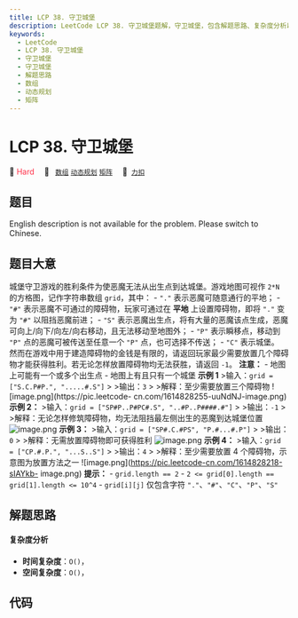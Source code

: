 ```yaml
---
title: LCP 38. 守卫城堡
description: LeetCode LCP 38. 守卫城堡题解，守卫城堡，包含解题思路、复杂度分析以及完整的 JavaScript 代码实现。
keywords:
  - LeetCode
  - LCP 38. 守卫城堡
  - 守卫城堡
  - 守卫城堡
  - 解题思路
  - 数组
  - 动态规划
  - 矩阵
---
```


# LCP 38. 守卫城堡

🔴 <font color=#ff334b>Hard</font>&emsp; 🔖&ensp; [`数组`](/tag/array.md) [`动态规划`](/tag/dynamic-programming.md) [`矩阵`](/tag/matrix.md)&emsp; 🔗&ensp;[`力扣`](https://leetcode.cn/problems/7rLGCR)

## 题目

English description is not available for the problem. Please switch to
Chinese.


## 题目大意

城堡守卫游戏的胜利条件为使恶魔无法从出生点到达城堡。游戏地图可视作 `2*N` 的方格图，记作字符串数组 `grid`，其中： \- `"."`
表示恶魔可随意通行的平地； \- `"#"` 表示恶魔不可通过的障碍物，玩家可通过在 **平地** 上设置障碍物，即将 `"."` 变为 `"#"`
以阻挡恶魔前进； \- `"S"` 表示恶魔出生点，将有大量的恶魔该点生成，恶魔可向上/向下/向左/向右移动，且无法移动至地图外； \- `"P"`
表示瞬移点，移动到 `"P"` 点的恶魔可被传送至任意一个 `"P"` 点，也可选择不传送； \- `"C"` 表示城堡。
然而在游戏中用于建造障碍物的金钱是有限的，请返回玩家最少需要放置几个障碍物才能获得胜利。若无论怎样放置障碍物均无法获胜，请返回 `-1`。 **注意：**
\- 地图上可能有一个或多个出生点 \- 地图上有且只有一个城堡 **示例 1** >输入：`grid = ["S.C.P#P.",
".....#.S"]` > >输出：`3` > >解释：至少需要放置三个障碍物 ![image.png](https://pic.leetcode-
cn.com/1614828255-uuNdNJ-image.png) **示例 2：** >输入：`grid = ["SP#P..P#PC#.S",
"..#P..P####.#"]` > >输出：`-1` > >解释：无论怎样修筑障碍物，均无法阻挡最左侧出生的恶魔到达城堡位置
![image.png](https://pic.leetcode-cn.com/1614828208-oFlpVs-image.png) **示例
3：** >输入：`grid = ["SP#.C.#PS", "P.#...#.P"]` > >输出：`0` > >解释：无需放置障碍物即可获得胜利
![image.png](https://pic.leetcode-cn.com/1614828242-oveClu-image.png) **示例
4：** >输入：`grid = ["CP.#.P.", "...S..S"]` > >输出：`4` > >解释：至少需要放置 4
个障碍物，示意图为放置方法之一 ![image.png](https://pic.leetcode-cn.com/1614828218-sIAYkb-
image.png) **提示：** \- `grid.length == 2` \- `2 <= grid[0].length ==
grid[1].length <= 10^4` \- `grid[i][j]` 仅包含字符 `"."`、`"#"`、`"C"`、`"P"`、`"S"`


## 解题思路

#### 复杂度分析

- **时间复杂度**：`O()`，
- **空间复杂度**：`O()`，

## 代码

```javascript

```